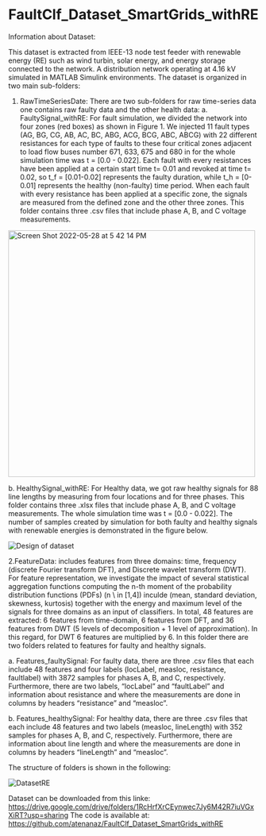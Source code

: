# FaultClf_Dataset_SmartGrids_withRE

Information about Dataset:

This dataset is extracted from IEEE-13 node test feeder with renewable energy (RE) such as  wind turbin, solar energy, and energy storage connected to the network. A distribution network operating at 4.16 kV simulated in MATLAB Simulink environments. The dataset is organized in two main sub-folders:

1. RawTimeSeriesDate: There are two sub-folders for raw time-series data one contains raw faulty data and the other health data: 
a. FaultySignal_withRE: For fault simulation, we divided the network into four zones (red boxes) as shown in Figure 1. We injected 11 fault types (AG, BG, CG, AB, AC, BC, ABG, ACG, BCG, ABC, ABCG) with 22 different resistances for each type of faults to these four critical zones adjacent to load flow buses number 671, 633, 675 and 680 in for the whole simulation time was t = [0.0 - 0.022]. Each fault with every resistances have been applied at a certain start time t= 0.01 and revoked at time t= 0.02, so t_f = [0.01-0.02] represents the faulty duration, while t_h = [0-0.01] represents the healthy (non-faulty) time period. When each fault with every resistance has been applied at a specific zone, the signals are measured from the defined zone and the other three zones. This folder contains three .csv files that include phase A, B, and C voltage measurements.

<img width="497" alt="Screen Shot 2022-05-28 at 5 42 14 PM" src="https://user-images.githubusercontent.com/38736959/172878749-e7b9beaf-7b96-4d4e-8ef5-46a95785eba2.png">


b. HealthySignal_withRE: For Healthy data, we got raw healthy signals for 88 line lengths by measuring from four locations and for three phases. This folder contains three .xlsx files that include phase A, B, and C voltage measurements. The whole simulation time was t = [0.0 - 0.022]. The number of samples created by simulation for both faulty and healthy signals with renewable energies is demonstrated in the figure below.

![Design of dataset](https://user-images.githubusercontent.com/38736959/172881783-64986151-3951-461b-b28a-4f8ce62dc346.png)


2.FeatureData: includes features from three domains: time, frequency (discrete Fourier transform DFT), and Discrete wavelet transform (DWT).
For feature representation, we investigate the impact of several statistical aggregation functions computing the n-th moment of the probability distribution functions (PDFs) (n \ in [1,4]) inculde (mean, standard deviation, skewness, kurtosis) together with the energy and maximum level of the signals for three domains as an input of classifiers. In total, 48 features are extracted: 6 features from time-domain, 6 features from DFT, and 36 features from DWT (5 levels of decomposition + 1 level of approximation). In this regard, for DWT 6 features are multiplied by 6. In this folder there are two folders related to features for faulty and healthy signals.

a. Features_faultySignal: For faulty data, there are three .csv files that each include 48 features and four labels (locLabel, measloc, resistance, faultlabel) with 3872 samples for phases A, B, and C, respectively. Furthermore, there are two labels, “locLabel” and “faultLabel” and information about resistance and where the measurements are done in columns by headers “resistance” and “measloc”.

b. Features_healthySignal: For healthy data, there are three .csv files that each include 48 features and two labels (measloc, lineLength) with 352 samples for phases A, B, and C, respectively. Furthermore, there are information about line length and where the measurements are done in columns by headers “lineLength” and “measloc”.

The structure of folders is shown in the following:

![DatasetRE](https://user-images.githubusercontent.com/38736959/172888266-dc432062-6212-4f5b-a319-39e7291e6a46.png)

Dataset can be downloaded from this linke: https://drive.google.com/drive/folders/1RcHrfXrCEynwec7Jy6M42R7iuVGxXiRT?usp=sharing
The code is available at: https://github.com/atenanaz/FaultClf_Dataset_SmartGrids_withRE
